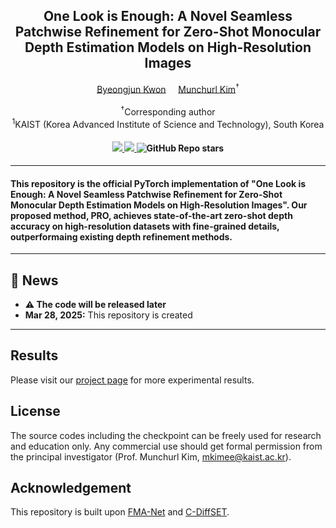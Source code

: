 <div align="center">
<h2>One Look is Enough: A Novel Seamless Patchwise Refinement for Zero-Shot  Monocular Depth Estimation Models on High-Resolution Images</h2>

<div>    
    <a href='https://www.viclab.kaist.ac.kr/' target='_blank'>Byeongjun Kwon</a></sup>&nbsp&nbsp&nbsp&nbsp;
    <a href='https://www.viclab.kaist.ac.kr/' target='_blank'>Munchurl Kim</a><sup>†</sup>
</div>
<br>
<div>
    <sup>†</sup>Corresponding author</span>
</div>
<div>
    <sup>1</sup>KAIST (Korea Advanced Institute of Science and Technology), South Korea</span>
</div>

<div>
    <h4 align="center">
        <a href="https://kaist-viclab.github.io/One-Look-is-Enough_site/" target='_blank'>
        <img src="https://img.shields.io/badge/🏠-Project%20Page-blue">
        </a>
        <a href="http://arxiv.org/abs/2503.22351" target='_blank'>
        <img src="https://img.shields.io/badge/arXiv-2503.22351-b31b1b.svg">
        </a>
        <img alt="GitHub Repo stars" src="https://img.shields.io/github/stars/KAIST-VICLab/One-Look-is-Enough">
    </h4>
</div>
</div>

---

<h4>
This repository is the official PyTorch implementation of "One Look is Enough: A Novel Seamless Patchwise Refinement for Zero-Shot Monocular Depth Estimation Models on High-Resolution Images". Our proposed method, PRO, achieves state-of-the-art zero-shot depth accuracy on high-resolution datasets with fine-grained details, outperformaing existing depth refinement methods.
</h4>

---

## 📧 News
- **⚠ The code will be released later**
- **Mar 28, 2025:** This repository is created

---

## Results
Please visit our [project page](https://kaist-viclab.github.io/One-Look-is-Enough_site/) for more experimental results.

## License
The source codes including the checkpoint can be freely used for research and education only. Any commercial use should get formal permission from the principal investigator (Prof. Munchurl Kim, mkimee@kaist.ac.kr).

## Acknowledgement
This repository is built upon [FMA-Net](https://github.com/KAIST-VICLab/FMA-Net/) and [C-DiffSET](https://github.com/KAIST-VICLab/C-DiffSET).
